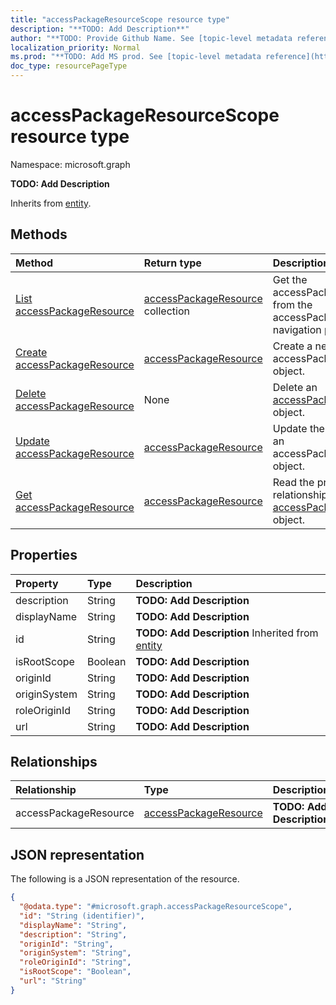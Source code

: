 ```yaml
---
title: "accessPackageResourceScope resource type"
description: "**TODO: Add Description**"
author: "**TODO: Provide Github Name. See [topic-level metadata reference](https://msgo.azurewebsites.net/add/document/guidelines/metadata.html#topic-level-metadata)**"
localization_priority: Normal
ms.prod: "**TODO: Add MS prod. See [topic-level metadata reference](https://msgo.azurewebsites.net/add/document/guidelines/metadata.html#topic-level-metadata)**"
doc_type: resourcePageType
---
```


# accessPackageResourceScope resource type


Namespace: microsoft.graph

**TODO: Add Description**


Inherits from [entity](../resources/entity.md).

## Methods
|Method|Return type|Description|
|:---|:---|:---|
|[List accessPackageResource](../api/accesspackageresourcescope-list-accesspackageresource.md)|[accessPackageResource](../resources/accesspackageresource.md) collection|Get the accessPackageResources from the accessPackageResource navigation property.|
|[Create accessPackageResource](../api/accesspackageresourcescope-post-accesspackageresource.md)|[accessPackageResource](../resources/accesspackageresource.md)|Create a new accessPackageResource object.|
|[Delete accessPackageResource](../api/accesspackageresourcescope-delete-accesspackageresource.md)|None|Delete an [accessPackageResource](../resources/accesspackageresource.md) object.|
|[Update accessPackageResource](../api/accesspackageresourcescope-update-accesspackageresource.md)|[accessPackageResource](../resources/accesspackageresource.md)|Update the properties of an accessPackageResource object.|
|[Get accessPackageResource](../api/accesspackageresource-get.md)|[accessPackageResource](../resources/accesspackageresource.md)|Read the properties and relationships of an [accessPackageResource](../resources/accesspackageresource.md) object.|

## Properties
|Property|Type|Description|
|:---|:---|:---|
|description|String|**TODO: Add Description**|
|displayName|String|**TODO: Add Description**|
|id|String|**TODO: Add Description** Inherited from [entity](../resources/entity.md)|
|isRootScope|Boolean|**TODO: Add Description**|
|originId|String|**TODO: Add Description**|
|originSystem|String|**TODO: Add Description**|
|roleOriginId|String|**TODO: Add Description**|
|url|String|**TODO: Add Description**|

## Relationships
|Relationship|Type|Description|
|:---|:---|:---|
|accessPackageResource|[accessPackageResource](../resources/accesspackageresource.md)|**TODO: Add Description**|

## JSON representation
The following is a JSON representation of the resource.
<!-- {
  "blockType": "resource",
  "keyProperty": "id",
  "@odata.type": "microsoft.graph.accessPackageResourceScope",
  "baseType": "microsoft.graph.entity",
  "openType": false
}
-->
``` json
{
  "@odata.type": "#microsoft.graph.accessPackageResourceScope",
  "id": "String (identifier)",
  "displayName": "String",
  "description": "String",
  "originId": "String",
  "originSystem": "String",
  "roleOriginId": "String",
  "isRootScope": "Boolean",
  "url": "String"
}
```

